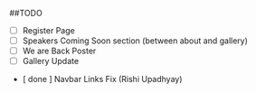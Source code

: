 ##TODO

- [ ] Register Page
- [ ] Speakers Coming Soon section (between about and gallery)
- [ ] We are Back Poster
- [ ] Gallery Update
- [ done ] Navbar Links Fix (Rishi Upadhyay)
